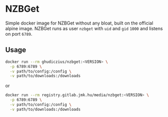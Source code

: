 # NZBGet

Simple docker image for NZBGet without any bloat, built on the official alpine image. NZBGet runs as user `nzbget` with `uid` and `gid` `1000` and listens on port `6789`.

## Usage

```sh
docker run --rm ghudiczius/nzbget:<VERSION> \
  -p 6789:6789 \
  -v path/to/config:/config \
  -v path/to/downloads:/downloads
```

or

```sh
docker run --rm registry.gitlab.jmk.hu/media/nzbget:<VERSION> \
  -p 6789:6789 \
  -v path/to/config:/config \
  -v path/to/downloads:/downloads
```
